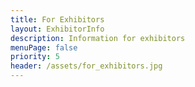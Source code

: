```yaml
---
title: For Exhibitors
layout: ExhibitorInfo
description: Information for exhibitors
menuPage: false
priority: 5
header: /assets/for_exhibitors.jpg
---
```


 
